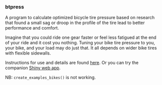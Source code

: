
### btpress

A program to calculate optimized bicycle tire pressure based on research that found a small sag or droop in the profile of the tire lead to better performance and comfort.

Imagine that you could ride one gear faster or feel less fatigued at the end of your ride and it cost you nothing. Tuning your bike tire pressure to you, your bike, and your load may do just that. It all depends on wider bike tires with flexible sidewalls.

Instructions for use and details are found [here](http://blog.frame38.com/btpress/reference/btpress-package.html). Or you can try the companion [Shiny web app](http://btp.frame38.com).

NB: `create_examples_bikes()` is not working.
